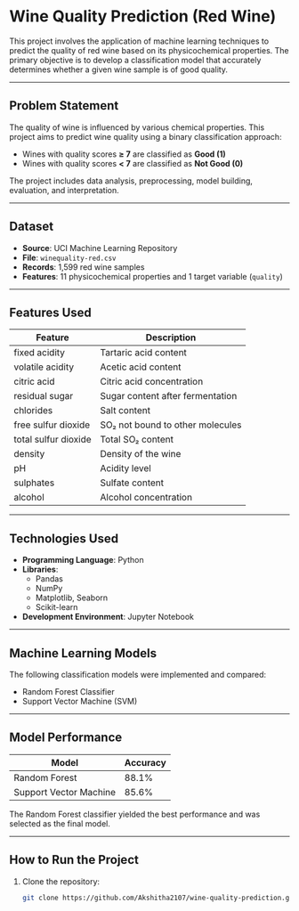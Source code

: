 # Wine Quality Prediction (Red Wine)

This project involves the application of machine learning techniques to predict the quality of red wine based on its physicochemical properties. The primary objective is to develop a classification model that accurately determines whether a given wine sample is of good quality.

---

## Problem Statement

The quality of wine is influenced by various chemical properties. This project aims to predict wine quality using a binary classification approach:
- Wines with quality scores **≥ 7** are classified as **Good (1)**
- Wines with quality scores **< 7** are classified as **Not Good (0)**

The project includes data analysis, preprocessing, model building, evaluation, and interpretation.

---

## Dataset

- **Source**: UCI Machine Learning Repository  
- **File**: `winequality-red.csv`
- **Records**: 1,599 red wine samples  
- **Features**: 11 physicochemical properties and 1 target variable (`quality`)

---

## Features Used

| Feature               | Description                          |
|-----------------------|--------------------------------------|
| fixed acidity         | Tartaric acid content                |
| volatile acidity      | Acetic acid content                  |
| citric acid           | Citric acid concentration            |
| residual sugar        | Sugar content after fermentation     |
| chlorides             | Salt content                         |
| free sulfur dioxide   | SO₂ not bound to other molecules     |
| total sulfur dioxide  | Total SO₂ content                    |
| density               | Density of the wine                  |
| pH                    | Acidity level                        |
| sulphates             | Sulfate content                      |
| alcohol               | Alcohol concentration                |

---

## Technologies Used

- **Programming Language**: Python
- **Libraries**: 
  - Pandas
  - NumPy
  - Matplotlib, Seaborn
  - Scikit-learn
- **Development Environment**: Jupyter Notebook

---

## Machine Learning Models

The following classification models were implemented and compared:
- Random Forest Classifier
- Support Vector Machine (SVM)

---

## Model Performance

| Model                 | Accuracy |
|----------------------|----------|
| Random Forest         | 88.1%    |
| Support Vector Machine| 85.6%    |

The Random Forest classifier yielded the best performance and was selected as the final model.

---

## How to Run the Project

1. Clone the repository:
   ```bash
   git clone https://github.com/Akshitha2107/wine-quality-prediction.git

